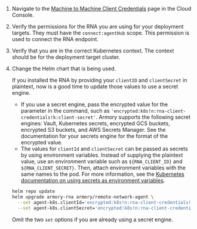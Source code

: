 1. Navigate to the [Machine to Machine Client Credentials](https://console.cloud.armory.io/configuration/credentials) page in the Cloud Console.
2. Verify the permissions for the RNA you are using for your deployment targets. They must have the `connect:agentHub` scope. This permission is used to connect the RNA endpoint.
3. Verify that you are in the correct Kubernetes context. The context should be for the deployment target cluster.
4. Change the Helm chart that is being used.

   If you installed the RNA by providing your `clientID` and `clientSecret` in plaintext, now is a good time to update those values to use a secret engine.

     * If you use a secret engine, pass the encrypted value for the parameter in the command, such as `'encrypted:k8s!n:rna-client-credentials!k:client-secret'`. Armory supports the following secret engines: Vault, Kubernetes secrets, encrypted GCS buckets, encrypted S3 buckets, and AWS Secrets Manager. See the documentation for your secrets engine for the format of the encrypted value.
     * The values for `clientId` and `clientSecret` can be passed as secrets by using environment variables. Instead of supplying the plaintext value, use an environment variable such as `${RNA_CLIENT_ID}` and `${RNA_CLIENT_SECRET}`. Then, attach environment variables with the same names to the pod. For more information, see the [Kubernetes documentation on using secrets as environment variables](https://kubernetes.io/docs/tasks/inject-data-application/define-environment-variable-container/).

   ```bash
   helm repo update
   helm upgrade armory-rna armory/remote-network-agent \
     --set agent-k8s.clientId='encrypted:k8s!n:rna-client-credentials!k:client-id' \
     --set agent-k8s.clientSecret='encrypted:k8s!n:rna-client-credentials!k:client-secret'
    ```

    Omit the two `set` options if you are already using a secret engine.